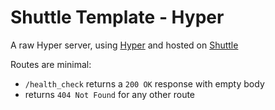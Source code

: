 # Shuttle Template - Hyper

A raw Hyper server, using [Hyper](https://hyper.rs) and hosted on [Shuttle](https://shuttle.rs)

Routes are minimal:

- `/health_check` returns a `200 OK` response with empty body
- returns `404 Not Found` for any other route

